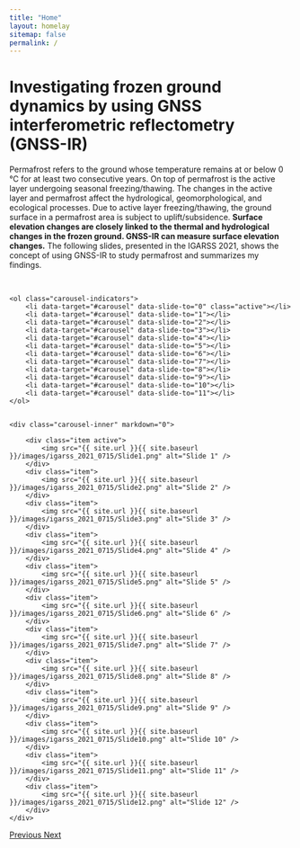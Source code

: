 ```yaml
---
title: "Home"
layout: homelay
sitemap: false
permalink: /
---
```


# Investigating frozen ground dynamics by using GNSS interferometric reflectometry (GNSS-IR)
Permafrost refers to the ground whose temperature remains at or below 0 °C for at least two consecutive years. On top of permafrost is the active layer undergoing seasonal freezing/thawing. The changes in the active layer and permafrost affect the hydrological, geomorphological, and ecological processes. Due to active layer freezing/thawing, the ground surface in a permafrost area is subject to uplift/subsidence. **Surface elevation changes are closely linked to the thermal and hydrological changes in the frozen ground. GNSS-IR can measure surface elevation changes.** The following slides, presented in the IGARSS 2021, shows the concept of using GNSS-IR to study permafrost and summarizes my findings.


<br/>


<div markdown="0" id="carousel" class="carousel slide" data-ride="carousel" data-interval="5000" data-pause="hover" >
    
    <ol class="carousel-indicators">
        <li data-target="#carousel" data-slide-to="0" class="active"></li>
        <li data-target="#carousel" data-slide-to="1"></li>
        <li data-target="#carousel" data-slide-to="2"></li>
        <li data-target="#carousel" data-slide-to="3"></li>
        <li data-target="#carousel" data-slide-to="4"></li>
        <li data-target="#carousel" data-slide-to="5"></li>
        <li data-target="#carousel" data-slide-to="6"></li>
        <li data-target="#carousel" data-slide-to="7"></li>
        <li data-target="#carousel" data-slide-to="8"></li>
        <li data-target="#carousel" data-slide-to="9"></li>
        <li data-target="#carousel" data-slide-to="10"></li>
        <li data-target="#carousel" data-slide-to="11"></li>
    </ol>

    
    <div class="carousel-inner" markdown="0">

        <div class="item active">
            <img src="{{ site.url }}{{ site.baseurl }}/images/igarss_2021_0715/Slide1.png" alt="Slide 1" />
        </div>
        <div class="item">
            <img src="{{ site.url }}{{ site.baseurl }}/images/igarss_2021_0715/Slide2.png" alt="Slide 2" />
        </div>
        <div class="item">
            <img src="{{ site.url }}{{ site.baseurl }}/images/igarss_2021_0715/Slide3.png" alt="Slide 3" />
        </div>
        <div class="item">
            <img src="{{ site.url }}{{ site.baseurl }}/images/igarss_2021_0715/Slide4.png" alt="Slide 4" />
        </div>
        <div class="item">
            <img src="{{ site.url }}{{ site.baseurl }}/images/igarss_2021_0715/Slide5.png" alt="Slide 5" />
        </div>
        <div class="item">
            <img src="{{ site.url }}{{ site.baseurl }}/images/igarss_2021_0715/Slide6.png" alt="Slide 6" />
        </div>       
        <div class="item">
            <img src="{{ site.url }}{{ site.baseurl }}/images/igarss_2021_0715/Slide7.png" alt="Slide 7" />
        </div>
        <div class="item">
            <img src="{{ site.url }}{{ site.baseurl }}/images/igarss_2021_0715/Slide8.png" alt="Slide 8" />
        </div>
        <div class="item">
            <img src="{{ site.url }}{{ site.baseurl }}/images/igarss_2021_0715/Slide9.png" alt="Slide 9" />
        </div>
        <div class="item">
            <img src="{{ site.url }}{{ site.baseurl }}/images/igarss_2021_0715/Slide10.png" alt="Slide 10" />
        </div>
        <div class="item">
            <img src="{{ site.url }}{{ site.baseurl }}/images/igarss_2021_0715/Slide11.png" alt="Slide 11" />
        </div>
        <div class="item">
            <img src="{{ site.url }}{{ site.baseurl }}/images/igarss_2021_0715/Slide12.png" alt="Slide 12" />
        </div>
    </div>
  <a class="left carousel-control" href="#carousel" role="button" data-slide="prev">
    <span class="glyphicon glyphicon-chevron-left" aria-hidden="true"></span>
    <span class="sr-only">Previous</span>
  </a>
  <a class="right carousel-control" href="#carousel" role="button" data-slide="next">
    <span class="glyphicon glyphicon-chevron-right" aria-hidden="true"></span>
    <span class="sr-only">Next</span>
  </a>
</div>

<br/>

<!--
<img style="float: right" src="{{ site.url }}{{ site.baseurl }}/images/geometry_gpsir_FT.jpg" width="65%">
GNSS interferometric reflectometry (GNSS-IR) is a technique utilizing the interference pattern between the direct and reflected signals to measure environmental variables, such as near-surface soil moisture content, snow depth, and water level changes (Larson, 2019). **It can be also used to measure ground surface elevation changes in permafrost areas. (Liu and Larson, 2018)** The left diagram illusrates the changes in GNSS-IR geometry in the active layer freezing/thawing processes. 

<br/>

### Suitable GNSS sites in permafrost areas in the Arctic permafrost areas

<img style="float: right" src="{{ site.url }}{{ site.baseurl }}/maps/perma_usable_gnss_tsp_calm.png" width="65%">
Nearly 200 open-data GNSS stations are continuously operating in the permafrost areas in the Northern Hemisphere. However, not all of them are suitable for GNSS-IR applications, as this technique requires the reflecting surface to be open and relatively horizontal and smooth. From the existing ones, we identified 23 suitable sites in the Arctic permafrost regions. At these usable sites, azimuth masks with open and relatively flat and horizontal areas can be determined. The suitable sites can fill some spatial gaps of the current permafrost monitoring networks. Their GNSS-IR measurements of surface elevation changes contribute to probing into frozen ground dynamics. The left map shows the distribution of the suitable GNSS sites and the Circumpolar Active Layer Monitoring and Thermal State of Permafrost sites. Go to **[Sites](./sites)** to see the details of the suitable GNSS stations. 
-->

<!--
<div markdown="0" id="usable-sites" class="col-sm-4">
    <p style="text-align:center">
        <img src="{{ site.url }}{{ site.baseurl }}/maps/suitable_gnss_sites.png" width="100%">
    </p>
    <p style="text-align:center">
        Locations of the suitable GNSS sites in the Arctic permafrost areas for GNSS-IR studies.
    </p>
    <br/>
</div>
-->


<!--
<iframe height="600px" width="100%" src="{{ site.url }}{{ site.baseurl }}/maps/sites_map.html"></iframe>
-->

<!--

References:<br/>
Larson, K. M. (2019). Unanticipated Uses of the Global Positioning System. Annual Review of Earth and Planetary Sciences, 47(1), 19–40. https://doi.org/10.1146/annurev-earth-053018-060203 
<br/>
Liu, L., & Larson, K. M. (2018). Decadal changes of surface elevation over permafrost area estimated using reflected GPS signals. The Cryosphere, 12(2), 477–489. https://doi.org/10.5194/tc-12-477-2018
<br/>
Zhang, T., Barry, R. G., Knowles, K., Ling, F., & Armstrong, R. L. (2003). Distribution of seasonally and perennially frozen ground in the Northern Hemisphere. In Proceedings of the 8th International Conference on Permafrost (pp. 1289–1294).

-->
